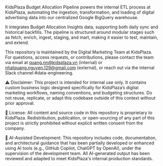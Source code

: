 KidsPlaza Budget Allocation Pipeline powers the internal ETL process at KidsPlaza, automating the ingestion, transformation, and loading of digital advertising data into our centralized Google BigQuery warehouse.

It integrates Budget Allocation Insights data, supporting both daily sync and historical backfills. The pipeline is structured around modular stages such as fetch, enrich, ingest, staging, and mart, making it easier to test, maintain, and extend.

This repository is maintained by the Digital Marketing Team at KidsPlaza. For questions, access requests, or contributions, please contact the team via email at quang.nn@kidsplaza.vn (internal) or nhatquang.nguyen.129@gmail.com (external), or reach out via the internal Slack channel #data-engineering.

⚠️ Disclaimer: This project is intended for internal use only. It contains custom business logic designed specifically for KidsPlaza’s digital marketing workflows, naming conventions, and budgeting structures. Do not reuse, replicate, or adapt this codebase outside of this context without prior approval.

📄 License: All content and source code in this repository is proprietary to KidsPlaza. Redistribution, publication, or open-sourcing of any part of this project is strictly prohibited without explicit written consent from the company.

🤖 AI-Assisted Development: This repository includes code, documentation, and architectural guidance that has been partially developed or enhanced using AI tools (e.g., GitHub Copilot, ChatGPT by OpenAI), under the supervision of the development team. All AI-generated output has been reviewed and adapted to meet KidsPlaza's internal production standards.
